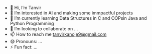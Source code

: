 - 👋 Hi, I’m Tanvir
- 👀 I’m interested in AI and making some immpactful projects
- 🌱 I’m currently learning Data Structures in C and OOPsin Java and Python Programming
- 💞️ I’m looking to collaborate on ...
- 📫 How to reach me tanvirkanoje9@gmail.com
- 😄 Pronouns: ...
- ⚡ Fun fact: ...

<!---
9tanvir/9tanvir is a ✨ special ✨ repository because its `README.md` (this file) appears on your GitHub profile.
You can click the Preview link to take a look at your changes.
--->
